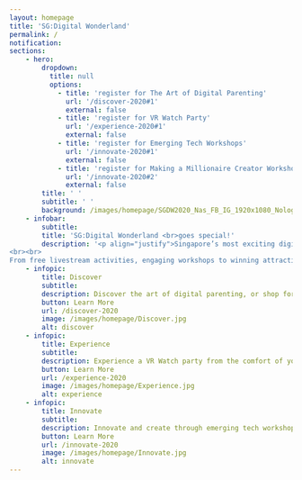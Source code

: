 ```yaml
---
layout: homepage
title: 'SG:Digital Wonderland'
permalink: /
notification: 
sections:
    - hero:
        dropdown:
          title: null
          options:
            - title: 'register for The Art of Digital Parenting'
              url: '/discover-2020#1'
              external: false
            - title: 'register for VR Watch Party'
              url: '/experience-2020#1'
              external: false
            - title: 'register for Emerging Tech Workshops'
              url: '/innovate-2020#1'
              external: false
            - title: 'register for Making a Millionaire Creator Workshop & Contest'
              url: '/innovate-2020#2'
              external: false   
        title: ' '
        subtitle: ' '
        background: /images/homepage/SGDW2020_Nas_FB_IG_1920x1080_Nologosv2.jpg
    - infobar:
        subtitle:
        title: 'SG:Digital Wonderland <br>goes special!'
        description: '<p align="justify">Singapore’s most exciting digital festival is back! Join us for an amazing weekend of fun tech experiences at this  special edition where you can gather your family and friends and take part in interactive activities to experience various exciting technologies and learn how they can enhance the way we live, learn and play!  
<br><br>
From free livestream activities, engaging workshops to winning attractive prizes, there is something for everyone. Come Discover, Experience, Innovate with SG:Digital Wonderland Special Edition on <b>28 and 29 November 2020.</b></p>'
    - infopic:
        title: Discover
        subtitle:
        description: Discover the art of digital parenting, or shop for the latest tech products that can help you in your everyday lives.
        button: Learn More
        url: /discover-2020
        image: /images/homepage/Discover.jpg
        alt: discover
    - infopic:
        title: Experience
        subtitle:
        description: Experience a VR Watch party from the comfort of your homes and cheer on your favourite eSports team.
        button: Learn More
        url: /experience-2020
        image: /images/homepage/Experience.jpg
        alt: experience
    - infopic:
        title: Innovate
        subtitle:
        description: Innovate and create through emerging tech workshops or get creative and join a digital storytelling contest.
        button: Learn More
        url: /innovate-2020
        image: /images/homepage/Innovate.jpg
        alt: innovate
---
```



<!-- Type your notification here - the notification bar will not appear if this is empty. For other changes, refer to _data/homepage.yml to edit the homepage -->

